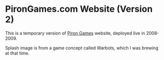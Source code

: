 # PironGames.com Website (Version 2)

This is a temporary version of [Piron Games](https://www.pirongames.com) website, deployed live in 2008-2009.

Splash image is from a game concept called Warbots, which I was brewing at that time.